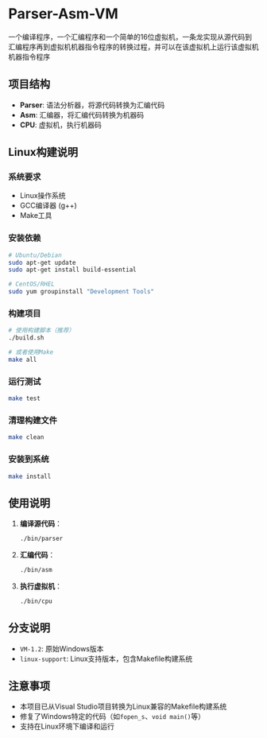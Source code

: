 # Parser-Asm-VM
一个编译程序，一个汇编程序和一个简单的16位虚拟机，一条龙实现从源代码到汇编程序再到虚拟机机器指令程序的转换过程，并可以在该虚拟机上运行该虚拟机机器指令程序

## 项目结构
- **Parser**: 语法分析器，将源代码转换为汇编代码
- **Asm**: 汇编器，将汇编代码转换为机器码
- **CPU**: 虚拟机，执行机器码

## Linux构建说明

### 系统要求
- Linux操作系统
- GCC编译器 (g++)
- Make工具

### 安装依赖
```bash
# Ubuntu/Debian
sudo apt-get update
sudo apt-get install build-essential

# CentOS/RHEL
sudo yum groupinstall "Development Tools"
```

### 构建项目
```bash
# 使用构建脚本（推荐）
./build.sh

# 或者使用Make
make all
```

### 运行测试
```bash
make test
```

### 清理构建文件
```bash
make clean
```

### 安装到系统
```bash
make install
```

## 使用说明

1. **编译源代码**：
   ```bash
   ./bin/parser
   ```

2. **汇编代码**：
   ```bash
   ./bin/asm
   ```

3. **执行虚拟机**：
   ```bash
   ./bin/cpu
   ```

## 分支说明
- `VM-1.2`: 原始Windows版本
- `linux-support`: Linux支持版本，包含Makefile构建系统

## 注意事项
- 本项目已从Visual Studio项目转换为Linux兼容的Makefile构建系统
- 修复了Windows特定的代码（如`fopen_s`、`void main()`等）
- 支持在Linux环境下编译和运行
